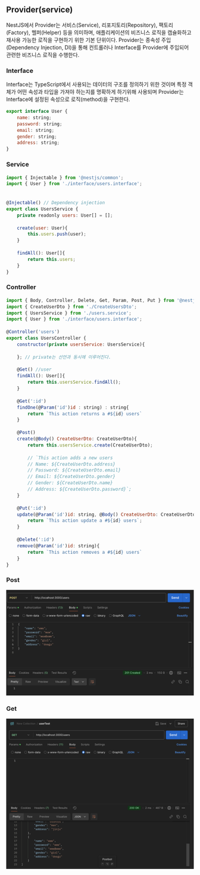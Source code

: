 ## Provider(service)

NestJS에서 Provider는 서비스(Service), 리포지토리(Repository), 팩토리(Factory), 헬퍼(Helper) 등을 의미하며, 애플리케이션의 비즈니스 로직을 캡슐화하고 재사용 가능한 로직을 구현하기 위한 기본 단위이다. Provider는 종속성 주입(Dependency Injection, DI)을 통해 컨트롤러나 Interface를 Provider에 주입되어 관련한 비즈니스 로직을 수행한다.

### Interface
Interface는 TypeScript에서 사용되는 데이터의 구조를 정의하기 위한 것이며 특정 객체가 어떤 속성과
타입을 가져야 하는지를 명확하게 하기위해 사용되며 Provider는 Interface에 설정된 속성으로 로직(method)을
구현한다.

```javascript
export interface User {
    name: string;
    password: string;
    email: string;
    gender: string;
    address: string;
}
```

### Service

```javascript
import { Injectable } from '@nestjs/common';
import { User } from './interface/users.interface';


@Injectable() // Dependency injection
export class UsersService {
    private readonly users: User[] = [];

    create(user: User){
        this.users.push(user);
    }

    findAll(): User[]{
        return this.users;
    }
}
```

### Controller

```javascript
import { Body, Controller, Delete, Get, Param, Post, Put } from '@nestjs/common';
import { CreateUserDto } from './CreateUsersDto';
import { UsersService } from './users.service';
import { User } from './interface/users.interface';

@Controller('users')
export class UsersController {
    constructor(private usersService: UsersService){

    }; // private는 선언과 동시에 이루어진다.

    @Get() //user
    findAll(): User[]{
        return this.usersService.findAll();
    }

    @Get(':id')
    findOne(@Param('id')id : string) : string{
        return `This action returns a #${id} users`
    }

    @Post()
    create(@Body() CreateUserDto: CreateUserDto){
        return this.usersService.create(CreateUserDto);
        
        // `This action adds a new users 
        // Name: ${CreateUserDto.address}
        // Password: ${CreateUserDto.email}
        // Email: ${CreateUserDto.gender}
        // Gender: ${CreateUserDto.name}
        // Address: ${CreateUserDto.password}`; 
    }

    @Put(':id')
    update(@Param('id')id: string, @Body() CreateUserDto: CreateUserDto){
        return `This action update a #${id} users`;
    }

    @Delete(':id')
    remove(@Param('id')id: string){
        return `This action removes a #${id} users`
    }
}
```

### Post
![alt text](./Project.img/postmanPost.png)


### Get
![alt text](./Project.img/postmanGet.png)